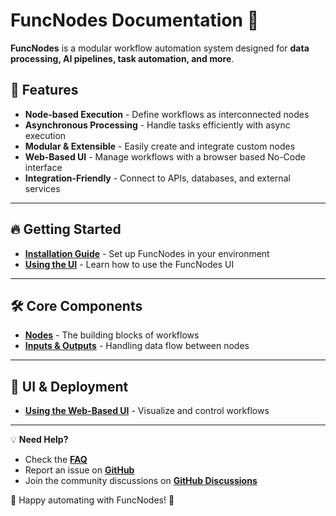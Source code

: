 # FuncNodes Documentation 🚀

**FuncNodes** is a modular workflow automation system designed for **data processing, AI pipelines, task automation, and more**.

## 📌 Features

- **Node-based Execution** - Define workflows as interconnected nodes
- **Asynchronous Processing** - Handle tasks efficiently with async execution
- **Modular & Extensible** - Easily create and integrate custom nodes
- **Web-Based UI** - Manage workflows with a browser based No-Code interface
- **Integration-Friendly** - Connect to APIs, databases, and external services

---

## 🔥 Getting Started

- **[Installation Guide](getting-started/installation.md)** - Set up FuncNodes in your environment
- **[Using the UI](getting-started/basic_usage.md)** - Learn how to use the FuncNodes UI

---

## 🛠 Core Components

- **[Nodes](components/node.md)** - The building blocks of workflows
- **[Inputs & Outputs](components/inputs-outputs.md)** - Handling data flow between nodes

---

## 🎨 UI & Deployment

- **[Using the Web-Based UI](ui-guide/react_flow/web-ui.md)** - Visualize and control workflows

---

<!-- ## 🙌 Contributing

Want to help improve FuncNodes? Check out our **[Contribution Guide](contributing/setup.md)** for details on setting up a development environment, submitting pull requests, and testing your changes.

--- -->

💡 **Need Help?**

- Check the **[FAQ](faq/common-issues.md)**
- Report an issue on **[GitHub](https://github.com/Linkdlab/funcnodes/issues)**
- Join the community discussions on **[GitHub Discussions](https://github.com/Linkdlab/funcnodes/discussions)**

🚀 Happy automating with FuncNodes! 🎉
